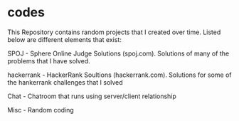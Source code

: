 # codes
This Repository contains random projects that I created over time. Listed below are different elements that exist:

SPOJ - Sphere Online Judge Solutions (spoj.com). Solutions of many of the problems that I have solved. 

hackerrank - HackerRank Soultions (hackerrank.com). Solutions for some of the hankerrank challenges that I solved

Chat - Chatroom that runs using server/client relationship

Misc - Random coding
